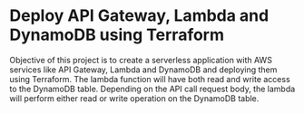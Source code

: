 # Deploy API Gateway, Lambda and DynamoDB using Terraform

Objective of this project is to create a serverless application with AWS services like API Gateway, Lambda and DynamoDB and deploying them using Terraform. The lambda function will have both read and write access to the DynamoDB table. Depending on the API call request body, the lambda will perform either read or write operation on the DynamoDB table.
